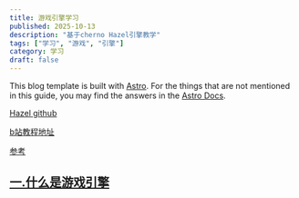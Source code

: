 ```yaml
---
title: 游戏引擎学习
published: 2025-10-13
description: "基于cherno Hazel引擎教学"
tags: ["学习", "游戏", "引擎"]
category: 学习
draft: false
---
```



This blog template is built with [Astro](https://astro.build/). For the things that are not mentioned in this guide, you may find the answers in the [Astro Docs](https://docs.astro.build/).

[Hazel github](https://github.com/TheCherno/Hazel)

[b站教程地址](https://www.bilibili.com/video/BV1wtLazEEmC?spm_id_from=333.788.videopod.sections&vd_source=eb85f257702408f4a9f49c4f9d9696c0)

[参考](https://blog.csdn.net/qq_34060370/category_12203331.html)


## [一.什么是游戏引擎](../001/)

